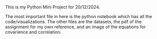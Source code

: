 This is my Python Mini Project for 20/12/2024.

The most important file in here is the python notebook which has all the code/visualizations. The other files are the datasets, the pdf of the assignment for my own reference, and an image of the equations for covarience and correlation.
